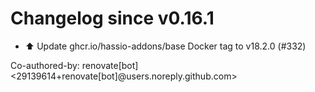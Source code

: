 # Changelog since v0.16.1
- ⬆️ Update ghcr.io/hassio-addons/base Docker tag to v18.2.0 (#332)

Co-authored-by: renovate[bot] <29139614+renovate[bot]@users.noreply.github.com> 
